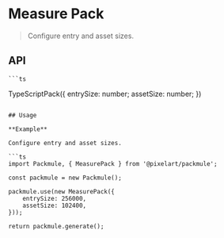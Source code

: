 # Measure Pack
> Configure entry and asset sizes.

## API
    ```ts
TypeScriptPack({
   entrySize: number;
   assetSize: number;
})
```

## Usage

**Example**

Configure entry and asset sizes.

```ts
import Packmule, { MeasurePack } from '@pixelart/packmule';

const packmule = new Packmule();

packmule.use(new MeasurePack({
    entrySize: 256000,
    assetSize: 102400,
}));

return packmule.generate();
```
